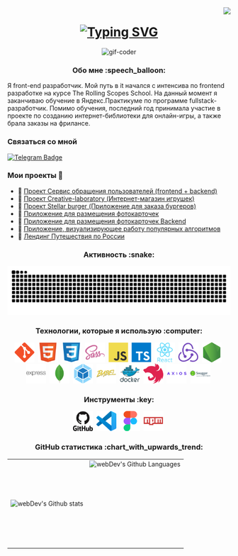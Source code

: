 <img align="right" src="https://visitor-badge.laobi.icu/badge?page_id=iuliya21.iuliya21"/>

<h1 align="center">
  <a href="https://git.io/typing-svg"><img src="https://readme-typing-svg.herokuapp.com?font=Fira+Code&weight=600&size=24&pause=1000&color=919DFF&center=true&vCenter=true&width=500&lines=+%D0%9F%D1%80%D0%B8%D0%B2%D0%B5%D1%82+%F0%9F%91%8B;%D0%9C%D0%B5%D0%BD%D1%8F+%D0%B7%D0%BE%D0%B2%D1%83%D1%82+%D0%98%D1%83%D0%BB%D0%B8%D1%8F!" alt="Typing SVG" /></a>
</h1>

<div align="center">
  <img src="https://media.giphy.com/media/L1R1tvI9svkIWwpVYr/giphy.gif" alt="gif-coder" />
</div>

<div align="center">
  <h3>Обо мне :speech_balloon:</h3>
  <p align="left">Я front-end разработчик. Мой путь в it начался с интенсива по frontend разработке на курсе The Rolling Scopes School. На данный момент я заканчиваю обучение в Яндекс.Практикуме по программе fullstack-разработчик.
  Помимо обучения, последний год принимала участие в проекте по созданию интернет-библиотеки для онлайн-игры, а также брала заказы на фрилансе.</p>
</div>

<h3>Связаться со мной</h3>

[![Telegram Badge](https://img.shields.io/badge/-iuliya_21-272a36?style=flat&logo=Telegram&logoColor=white)](https://t.me/iuliya_21)

<h3>Мои проекты 💼</h3>

- 📁 [Проект Сервис обращения пользователей (frontend + backend)](https://github.com/iuliya21/test_gazeconomica) 
- 📁 [Проект Creative-laboratory (Интернет-магазин игрушек)](https://github.com/iuliya21/creative-laboratory)
- 📁 [Проект Stellar burger (Приложение для заказа бургеров)](https://github.com/iuliya21/react-burger)
- 📁 [Приложение для размещения фотокарточек](https://github.com/iuliya21/mesto-project)
- 📁 [Приложение для размещения фотокарточек Backend](https://github.com/iuliya21/mesto-project-plus)
- 📁 [Приложение, визуализирующее работу популярных алгоритмов](https://github.com/iuliya21/fibonacci-school)
- 📁 [Лендинг Путешествия по России](https://github.com/iuliya21/russian-travel)

<div align="center">
  <h3>Активность :snake:</h3>
  <img alt="snake eating my contributions" src="https://raw.githubusercontent.com/iuliya21/iuliya21/output/github-contribution-grid-snake.svg" />
</div>


<div align="center">
  <h3>Технологии, которые я использую :computer:</h3>
  <img src="https://github.com/devicons/devicon/blob/master/icons/git/git-original.svg" title="git" alt="git" width="45" height="45"/>&nbsp
  <img src="https://github.com/devicons/devicon/blob/master/icons/html5/html5-original.svg" title="html5" alt="html5" width="45" height="45"/>&nbsp
  <img src="https://github.com/devicons/devicon/blob/master/icons/css3/css3-original.svg" title="css" alt="css" width="45" height="45"/>&nbsp
  <img src="https://github.com/devicons/devicon/blob/master/icons/sass/sass-original.svg" title="sass/scss" alt="sass/scss" width="45" height="45"/>&nbsp;
  <img src="https://github.com/devicons/devicon/blob/master/icons/javascript/javascript-original.svg" title="javascript" alt="javascript" width="45" height="45"/>&nbsp
  <img src="https://github.com/devicons/devicon/blob/master/icons/typescript/typescript-original.svg" title="typescript" alt="typescript" width="45" height="45"/>&nbsp
  <img src="https://github.com/devicons/devicon/blob/master/icons/react/react-original-wordmark.svg" title="reactjs" alt="reactjs" width="45" height="45"/>&nbsp
  <img src="https://github.com/devicons/devicon/blob/master/icons/redux/redux-original.svg" title="redux" alt="redux" width="45" height="45"/>&nbsp;
  <img src="https://github.com/devicons/devicon/blob/master/icons/nodejs/nodejs-original.svg" title="nodejs" alt="nodejs" width="45" height="45"/>&nbsp
  <img src="https://github.com/devicons/devicon/blob/master/icons/express/express-original-wordmark.svg" title="express" alt="express" width="45" height="45"/>&nbsp
  <img src="https://github.com/devicons/devicon/blob/master/icons/mongodb/mongodb-original.svg" title="mongodb" alt="mongodb" width="45" height="45"/>&nbsp
  <img src="https://github.com/devicons/devicon/blob/master/icons/webpack/webpack-original.svg" title="webpack" alt="webpack" width="45" height="45"/>&nbsp;
  <img src="https://github.com/devicons/devicon/blob/master/icons/babel/babel-original.svg" title="babel" alt="babel" width="45" height="45"/>&nbsp;
  <img src="https://github.com/devicons/devicon/blob/master/icons/docker/docker-original-wordmark.svg" title="docker" alt="docker" width="45" height="45"/>&nbsp;
  <img src="https://github.com/devicons/devicon/blob/master/icons/nestjs/nestjs-original.svg" title="nestJS" alt="nestJS" width="45" height="45"/>&nbsp
  <img src="https://github.com/devicons/devicon/blob/master/icons/axios/axios-plain-wordmark.svg" title="axios" alt="axios" width="45" height="45"/>&nbsp
  <img src="https://github.com/devicons/devicon/blob/master/icons/swagger/swagger-original-wordmark.svg" title="swagger" alt="swagger" width="45" height="45"/>&nbsp
  
</div>

<div align="center">
  <h3>Инструменты :key:</h3>
  <img src="https://github.com/devicons/devicon/blob/master/icons/github/github-original-wordmark.svg" title="github" alt="github" width="45" height="45" fill="red"/>&nbsp
  <img src="https://github.com/devicons/devicon/blob/master/icons/vscode/vscode-original.svg" title="vscode" alt="vscode" width="45" height="45"/>&nbsp
  <img src="https://github.com/devicons/devicon/blob/master/icons/figma/figma-original.svg" title="figma" alt="figma" width="45" height="45"/>&nbsp
  <img src="https://github.com/devicons/devicon/blob/master/icons/npm/npm-original-wordmark.svg" title="npm" alt="npm" width="45" height="45"/>&nbsp
</div>

<div align="center">
  <h3>GitHub статистика :chart_with_upwards_trend:</h3>
  <table>
    <tr>
      <td>
        <img align="left" src="http://github-readme-streak-stats.herokuapp.com?user=iuliya21&theme=dark&background=272a36" alt="webDev's Github stats" />
      </td>
      <td>
        <img height="195px" align="right" alt="webDev's Github Languages" src="https://github-readme-stats-sigma-five.vercel.app/api/top-langs/?username=iuliya21&layout=compact&theme=dracula" />
      </td>
    </tr>
  </table>
</div>
